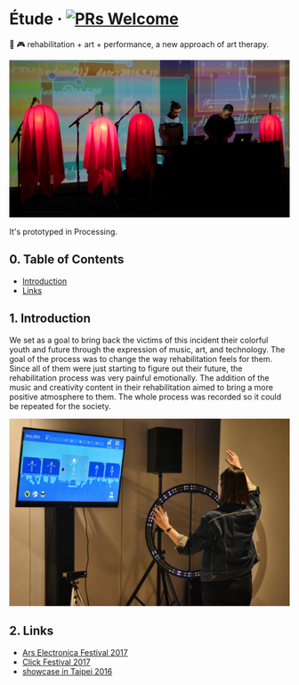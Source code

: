 # Étude &middot; [![PRs Welcome](https://img.shields.io/badge/PRs-welcome-brightgreen.svg?style=flat-square)](http://makeapullrequest.com)

:art: :video_game: rehabilitation + art + performance, a new approach of art therapy.

![demo](./assets/images/etude-01.jpg)

It's prototyped in Processing.

## 0. Table of Contents  
- [Introduction](#1-introduction)
- [Links](#2-links)

## 1. Introduction

We set as a goal to bring back the victims of this incident their colorful youth and future through the expression of music, art, and technology. The goal of the process was to change the way rehabilitation feels for them. Since all of them were just starting to figure out their future, the rehabilitation process was very painful emotionally. The addition of the music and creativity content in their rehabilitation aimed to bring a more positive atmosphere to them. The whole process was recorded so it could be repeated for the society.

![demo](./assets/images/etude-02.jpg)


## 2. Links

- [Ars Electronica Festival 2017](https://www.aec.at/ai/en/etude/)
- [Click Festival 2017](http://www.clickfestival.dk/etude)
- [showcase in Taipei 2016](https://www.youtube.com/watch?v=zU01cFDjL6s)

